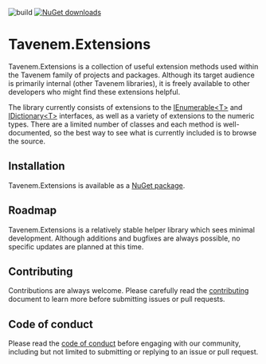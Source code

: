 ![build](https://img.shields.io/github/workflow/status/Tavenem/Extensions/publish/main) [![NuGet downloads](https://img.shields.io/nuget/dt/Tavenem.Extensions)](https://www.nuget.org/packages/Tavenem.Extensions/)

Tavenem.Extensions
==

Tavenem.Extensions is a collection of useful extension methods used within the Tavenem family of projects and packages. Although its target audience is primarily internal (other Tavenem libraries), it is freely available to other developers who might find these extensions helpful.

The library currently consists of extensions to the [IEnumerable\<T>](https://docs.microsoft.com/en-us/dotnet/api/system.collections.generic.ienumerable-1) and [IDictionary\<T>](https://docs.microsoft.com/en-us/dotnet/api/system.collections.generic.idictionary-2) interfaces, as well as a variety of extensions to the numeric types. There are a limited number of classes and each method is well-documented, so the best way to see what is currently included is to browse the source.

## Installation

Tavenem.Extensions is available as a [NuGet package](https://www.nuget.org/packages/Tavenem.Extensions/).

## Roadmap

Tavenem.Extensions is a relatively stable helper library which sees minimal development. Although additions and bugfixes are always possible, no specific updates are planned at this time.

## Contributing

Contributions are always welcome. Please carefully read the [contributing](docs/CONTRIBUTING.md) document to learn more before submitting issues or pull requests.

## Code of conduct

Please read the [code of conduct](docs/CODE_OF_CONDUCT.md) before engaging with our community, including but not limited to submitting or replying to an issue or pull request.